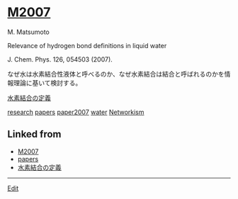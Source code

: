 ---
---
# [M2007](/M2007)

M. Matsumoto

Relevance of hydrogen bond definitions in liquid water

J. Chem. Phys. 126, 054503 (2007).



なぜ水は水素結合性液体と呼べるのか、なぜ水素結合は結合と呼ばれるのかを情報理論に基いて検討する。

[水素結合の定義](/水素結合の定義)

[research](/research) [papers](/papers) [paper2007](/paper2007) [water](/water) [Networkism](/Networkism) 


## Linked from

* [M2007](M2007.md)
* [papers](papers.md)
* [水素結合の定義](水素結合の定義.md)


----
[Edit](https://github.com/vitroid/vitroid.github.io/edit/master/MD/M2007.md)
